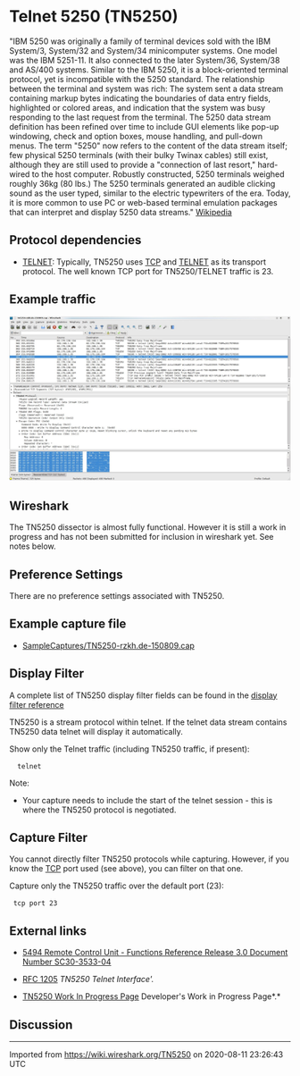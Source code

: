 # Telnet 5250 (TN5250)

"IBM 5250 was originally a family of terminal devices sold with the IBM System/3, System/32 and System/34 minicomputer systems. One model was the IBM 5251-11. It also connected to the later System/36, System/38 and AS/400 systems. Similar to the IBM 5250, it is a block-oriented terminal protocol, yet is incompatible with the 5250 standard. The relationship between the terminal and system was rich: The system sent a data stream containing markup bytes indicating the boundaries of data entry fields, highlighted or colored areas, and indication that the system was busy responding to the last request from the terminal. The 5250 data stream definition has been refined over time to include GUI elements like pop-up windowing, check and option boxes, mouse handling, and pull-down menus. The term "5250" now refers to the content of the data stream itself; few physical 5250 terminals (with their bulky Twinax cables) still exist, although they are still used to provide a "connection of last resort," hard-wired to the host computer. Robustly constructed, 5250 terminals weighed roughly 36kg (80 lbs.) The 5250 terminals generated an audible clicking sound as the user typed, similar to the electric typewriters of the era. Today, it is more common to use PC or web-based terminal emulation packages that can interpret and display 5250 data streams." [Wikipedia](http://en.wikipedia.org/wiki/TN5250)

## Protocol dependencies

  - [TELNET](/TELNET): Typically, TN5250 uses [TCP](/TCP) and [TELNET](/TELNET) as its transport protocol. The well known TCP port for TN5250/TELNET traffic is 23.

## Example traffic

![TN5250 dissection](uploads/__moin_import__/attachments/TN5250/tn5250-wireshark.jpg "TN5250 dissection")

## Wireshark

The TN5250 dissector is almost fully functional. However it is still a work in progress and has not been submitted for inclusion in wireshark yet. See notes below.

## Preference Settings

There are no preference settings associated with TN5250.

## Example capture file

  - [SampleCaptures/TN5250-rzkh.de-150809.cap](uploads/__moin_import__/attachments/SampleCaptures/TN5250-rzkh.de-150809.cap)

## Display Filter

A complete list of TN5250 display filter fields can be found in the [display filter reference](http://www.wireshark.org/docs/dfref/t/tn5250.html)

TN5250 is a stream protocol within telnet. If the telnet data stream contains TN5250 data telnet will display it automatically.

Show only the Telnet traffic (including TN5250 traffic, if present):

``` 
  telnet 
```

Note:

  - Your capture needs to include the start of the telnet session - this is where the TN5250 protocol is negotiated.

## Capture Filter

You cannot directly filter TN5250 protocols while capturing. However, if you know the [TCP](/TCP) port used (see above), you can filter on that one.

Capture only the TN5250 traffic over the default port (23):

``` 
 tcp port 23 
```

## External links

  - [5494 Remote Control Unit - Functions Reference Release 3.0 Document Number SC30-3533-04](http://www-01.ibm.com/support/docview.wss?uid=pub1sc30353304)

  - [RFC 1205](http://www.ietf.org/rfc/rfc1205.txt) *TN5250 Telnet Interface'.*

  - [TN5250 Work In Progress Page](http://www.roberthogan.net/stuff/tn5250) Developer's Work in Progress Page*.*

## Discussion

---

Imported from https://wiki.wireshark.org/TN5250 on 2020-08-11 23:26:43 UTC
